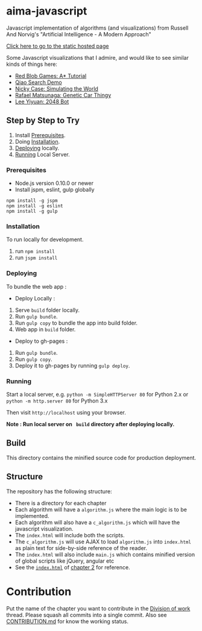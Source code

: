 # aima-javascript
Javascript implementation of algorithms (and visualizations) from Russell And Norvig's "Artificial Intelligence - A Modern Approach"

[Click here to go to the static hosted page](http://aimacode.github.io/aima-javascript/)

Some Javascript visualizations that I admire, and would like to see similar kinds of things here:
- [Red Blob Games: A* Tutorial](http://www.redblobgames.com/pathfinding/a-star/introduction.html)
- [Qiao Search Demo](https://qiao.github.io/PathFinding.js/visual/)
- [Nicky Case: Simulating the World](http://ncase.me/simulating/)
- [Rafael Matsunaga: Genetic Car Thingy](http://rednuht.org/genetic_cars_2/)
- [Lee Yiyuan: 2048 Bot](http://leeyiyuan.github.io/2048ai/)

## Step by Step to Try

1. Install [Prerequisites](#Prerequisites).
2. Doing [Installation](#Installation).
3. [Deploying](#Deploying) locally.
4. [Running](#Running) Local Server.

### Prerequisites

* Node.js version 0.10.0 or newer
* Install jspm, eslint, gulp globally

```
npm install -g jspm
npm install -g eslint
npm install -g gulp

```

### Installation

To run locally for development.

1. run `npm install`
2. run `jspm install`

### Deploying

To bundle the web app :

* Deploy Locally :
1. Serve `build` folder locally.
2. Run `gulp bundle`.
3. Run `gulp copy` to bundle the app into build folder.
4. Web app in `build` folder. 

* Deploy to gh-pages :
1. Run `gulp bundle`.
2. Run `gulp copy`.
3. Deploy it to gh-pages by running `gulp deploy`.

### Running

Start a local server, e.g. `python -m SimpleHTTPServer 80` for Python 2.x or `python -m http.server 80` for Python 3.x

Then visit `http://localhost` using your browser. 

**Note : Run local server on ` build` directory after deploying locally.**

## Build

This directory contains the minified source code for production deployment.

## Structure

The repository has the following structure:

- There is a directory for each chapter
- Each algorithm will have a `algorithm.js` where the main logic is to be implemented. 
- Each algorithm will also have a `c_algorithm.js` which will have the javascript visualization.
- The `index.html` will include both the scripts.
- The `c_algorithm.js` will use AJAX to load `algorithm.js` into `index.html` as plain text for side-by-side reference of the reader.  
- The `index.html` will also include `main.js` which contains minified version of global scripts like jQuery, angular etc 
- See the [`index.html`](https://github.com/aimacode/aima-javascript/blob/master/2-Intelligent-Agents/index.html) of [chapter 2](http://ghost---shadow.github.io/aima-javascript/2-Intelligent-Agents/) for reference. 

# Contribution

Put the name of the chapter you want to contribute in the [Division of work](https://github.com/aimacode/aima-javascript/issues/27) thread. Please squash all commits into a single commit. Also see [CONTRIBUTION.md](CONTRIBUTION.md) for know the working status.

